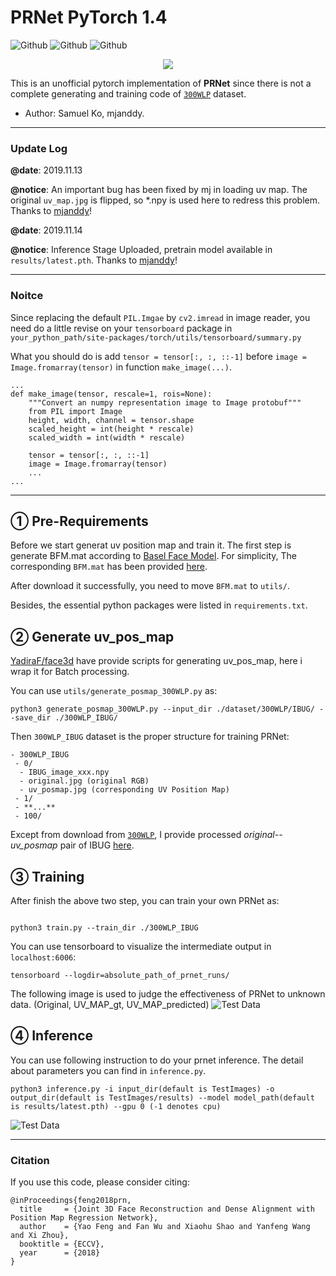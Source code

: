 # PRNet PyTorch 1.4

![Github](https://img.shields.io/badge/PyTorch-v1.1.0-green.svg?style=for-the-badge&logo=data:image/png)
![Github](https://img.shields.io/badge/python-3.6-green.svg?style=for-the-badge&logo=python)
![Github](https://img.shields.io/badge/license-MIT-blue.svg?style=for-the-badge&logo=fire)

<p align="center"> 
<img src="docs/image/prnet.gif">
</p>

This is an unofficial pytorch implementation of **PRNet** since there is not a complete generating and training code
of [`300WLP`](http://www.cbsr.ia.ac.cn/users/xiangyuzhu/projects/3DDFA/main.htm) dataset.

- Author: Samuel Ko, mjanddy.

-------
### Update Log 

**@date**: 2019.11.13

**@notice**: An important bug has been fixed by mj in loading uv map. The original `uv_map.jpg` is
             flipped, so *.npy is used here to redress this problem. Thanks to [mjanddy](https://github.com/mjanddy)!

**@date**: 2019.11.14

**@notice**: Inference Stage Uploaded, pretrain model available in `results/latest.pth`. Thanks to [mjanddy](https://github.com/mjanddy)!

------

### Noitce

Since replacing the default `PIL.Imgae` by `cv2.imread` in image reader, you need
do a little revise on your `tensorboard` package in `your_python_path/site-packages/torch/utils/tensorboard/summary.py`

What you should do is add `tensor = tensor[:, :, ::-1]` before `image = Image.fromarray(tensor)` in function `make_image(...)`.
```shell
...
def make_image(tensor, rescale=1, rois=None):
    """Convert an numpy representation image to Image protobuf"""
    from PIL import Image
    height, width, channel = tensor.shape
    scaled_height = int(height * rescale)
    scaled_width = int(width * rescale)

    tensor = tensor[:, :, ::-1]
    image = Image.fromarray(tensor)
    ...
...
``` 

----
## ① Pre-Requirements 

Before we start generat uv position map and train it. The first step is generate BFM.mat according to [Basel Face Model](https://faces.dmi.unibas.ch/bfm/).
For simplicity, The corresponding `BFM.mat` has been provided [here](https://drive.google.com/open?id=1Bl21HtvjHNFguEy_i1W5g0QOL8ybPzxw).

After download it successfully, you need to move `BFM.mat` to `utils/`.

Besides, the essential python packages were listed in `requirements.txt`.

## ② Generate uv_pos_map

[YadiraF/face3d](https://github.com/YadiraF/face3d) have provide scripts for generating uv_pos_map, here i wrap it for 
Batch processing.

You can use `utils/generate_posmap_300WLP.py` as:

``` shell
python3 generate_posmap_300WLP.py --input_dir ./dataset/300WLP/IBUG/ --save_dir ./300WLP_IBUG/
```

Then `300WLP_IBUG` dataset is the proper structure for training PRNet:

```
- 300WLP_IBUG
 - 0/
  - IBUG_image_xxx.npy
  - original.jpg (original RGB)
  - uv_posmap.jpg (corresponding UV Position Map)
 - 1/
 - **...**
 - 100/ 
```

Except from download from [`300WLP`](http://www.cbsr.ia.ac.cn/users/xiangyuzhu/projects/3DDFA/main.htm),
I provide processed *original--uv_posmap* pair of IBUG [here](https://drive.google.com/open?id=16zZdkRUNdj7pGmBpZIwQMA00qGHLLi94).

## ③ Training
After finish the above two step, you can train your own PRNet as:

``` shell

python3 train.py --train_dir ./300WLP_IBUG
```

You can use tensorboard to visualize the intermediate output in `localhost:6006`:
```shell
tensorboard --logdir=absolute_path_of_prnet_runs/
```


The following image is used to judge the effectiveness of PRNet to unknown data.
(Original, UV_MAP_gt, UV_MAP_predicted)
![Test Data](docs/image/test_img.png)

## ④ Inference

You can use following instruction to do your prnet inference. The detail about parameters you can find in `inference.py`.
```shell
python3 inference.py -i input_dir(default is TestImages) -o output_dir(default is TestImages/results) --model model_path(default is results/latest.pth) --gpu 0 (-1 denotes cpu)
```
![Test Data](docs/image/inference_img.png)


--------
### Citation

If you use this code, please consider citing:

```
@inProceedings{feng2018prn,
  title     = {Joint 3D Face Reconstruction and Dense Alignment with Position Map Regression Network},
  author    = {Yao Feng and Fan Wu and Xiaohu Shao and Yanfeng Wang and Xi Zhou},
  booktitle = {ECCV},
  year      = {2018}
}
```
